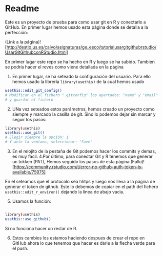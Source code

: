 
# Readme

<!-- badges: start -->
<!-- badges: end -->

Este es un proyecto de prueba para como usar git en R y conectarlo a GitHub.
En primer lugar hemos usado esta página donde se detalla a la perfección:

(Link a la página)![http://destio.us.es/calvo/asignaturas/ge_esco/tutorialusargitgithubrstudio/UsarGitGithubconRStudio.html]

En primer lugar este repo se ha hecho en R y luego se ha subido. Tambien se podría hacer el reves como viene detallada en la página

1. En primer lugar, se ha seteado la configuración del usuario. Para ello hemos usado la librería `library(usethis)` de la cual hemos usado 

``` bash
usethis::edit_git_config()
# Modificar en el fichero ".gitconfig" los apartados: "name" y "email" 
# y guardar el fichero
```

2. UNa vez seteados estos parámetros, hemos creado un proyecto como siempre y marcado la casilla de git. Sino lo podemos dejar sin marcar y seguir los pasos:

``` bash
library(usethis)
usethis::use_git()
# Elegir siempre la opción: 1
# Y ante la ventana, seleccionar: "Save"
```


3. En el relojito de la pestaña de Git podemos hacer los commits y demas, es muy facil.
4.Por último, para conectar Git y R tenemos que generar un tokken (PAT), Hemos seguido los pasos de esta página (Fallo)![https://community.rstudio.com/t/error-no-github-auth-token-is-available/75975]

En el seteamos que el protocolo sea hhtps y luego nos lleva a la página de generar el token de github. Este lo debemos de copiar en el path del fichero `usethis::edit_r_environ()` dejando la linea de abajo vacia.

5. Usamos la función:

``` bash

library(usethis)
usethis::use_github()

```

Si no funciona hacer un restar de R.

6. Estos cambios los estamos haciendo despues de crear el repo en GitHub ahora lo que tenemos que hacer es darle a la flecha verde para el push.


